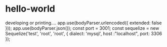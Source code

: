 # hello-world
developing or printing....
app.use(bodyParser.urlencoded({ extended: false }));
app.use(bodyParser.json());
const port = 3001;
const sequelize = new Sequelize('test', 'root', 'root', {
    dialect: 'mysql',
    host :"localhost",
    port: 3306
  });
